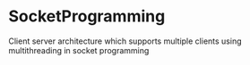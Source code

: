 # SocketProgramming
Client server architecture which supports multiple clients using multithreading in socket programming
